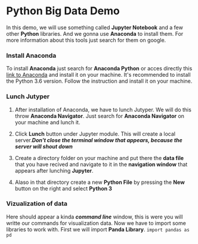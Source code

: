 # Python Big Data Demo

In this demo, we will use something called **Jupyter Notebook** and a few other **Python** libraries. And we gonna use **Anaconda** to install them. For more information about this tools just search for them on google.

### Install Anaconda
To install **Anaconda** just search for **Anaconda Python** or acces directly this [link to Anaconda](https://anaconda.org/) and install it on your machine. It's recommended to install the Python 3.6 version. Follow the instruction and install it on your machine.

### Lunch Jutyper
1. After installation of Anaconda, we have to lunch Jutyper. We will do this throw **Anaconda Navigator**. Just search for **Anaconda Navigator** on your machine and lunch it.

2. Click **Lunch** button under Jupyter module. This will create a local server.***Don't close the terminal window that appears, because the server will shout down***

3. Create a directory folder on your machine and put there the **data file** that you have recived and navigate to it in the **navigation window** that appears after lunching **Jupyter**.

4. Alaso in that directory create a new **Python File** by pressing the **New** button on the right and select **Python 3**

### Vizualization of data
Here should appear a kinda ***command line*** window, this is were you will writte our commands for visualization data.
Now we have to import some libraries to work with. First we will import **Panda Library**.
`
import pandas as pd
`
